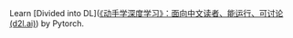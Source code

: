 Learn [Divided into DL]([《动手学深度学习》：面向中文读者、能运行、可讨论 (d2l.ai)](https://zh.d2l.ai/index.html)) by Pytorch.

